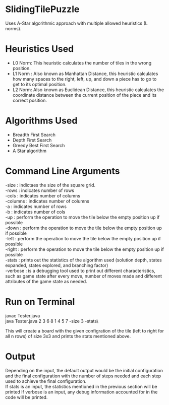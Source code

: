 # SlidingTilePuzzle
Uses A-Star algorithmic approach with multiple allowed heuristics (L norms).

# Heuristics Used
- L0 Norm: This heuristic calculates the number of tiles in the wrong position.
- L1 Norm : Also known as Manhattan Distance, this heuristic calculates how many spaces to the right, left, up, and down a piece has to go to get to its optimal position.
- L2 Norm: Also known as Euclidean Distance, this heuristic calculates the coordinate distance between the current position of the piece and its correct position.

# Algorithms Used
- Breadth First Search  
- Depth First Search
- Greedy Best First Search
- A Star algorithm

# Command Line Arguments
-size : indictaes the size of the square grid.\
-rows : indicates number of rows\
-cols : indicates number of columns\
-columns : indicates number of columns\
-a : indicates number of rows\
-b : indicates number of cols\
-up : perform the operation to move the tile below the empty position up if possible\
-down : perform the operation to move the tile below the empty position up if possible\
-left : perform the operation to move the tile below the empty position up if possible\
-right : perform the operation to move the tile below the empty position up if possible\
-stats : prints out the statistics of the algorithm used (solution depth, states expanded, states explored, and branching factor)\
-verbose : is a debugging tool used to print out different characteristics, such as game state after every move, number of moves made and different attributes of the game state as needed.

# Run on Terminal
javac Tester.java\
java Tester.java 2 3 6 8 1 4 5 7 -size 3 -stats\

This will create a board with the given configration of the tile (left to right for all n rows) of size 3x3 and prints the stats mentioned above.

# Output
Depending on the input, the default output would be the initial configuration and the final configuration with the number of steps needed and each step used to achieve the final configuration.\
If stats is an input, the statistics mentioned in the previous section will be printed
If verbose is an input, any debug information accounted for in the code will be printed.
